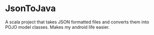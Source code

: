 JsonToJava
==========

A scala project that takes JSON formatted files and converts them into POJO model classes. Makes my android life easier.
